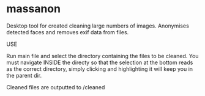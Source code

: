 # massanon
Desktop tool for created cleaning large numbers of images. Anonymises detected faces and removes exif data from files.

USE

Run main file and select the directory containing the files to be cleaned.  You must navigate INSIDE the directy so that the selection at the bottom reads as the correct directory, simply clicking and highlighting it will keep you in the parent dir. 

Cleaned files are outputted to <parentDIR>/cleaned
  
  
